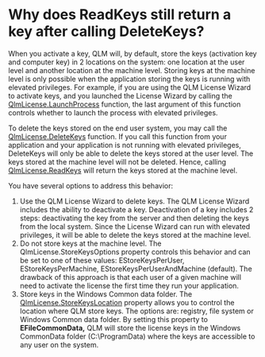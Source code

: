 # Why does ReadKeys still return a key after calling DeleteKeys?

When you activate a key, QLM will, by default, store the keys (activation key and computer key) in 2 locations on the system: one location at the user level and another location at the machine level. Storing keys at the machine level is only possible when the application storing the keys is running with elevated privileges. For example, if you are using the QLM License Wizard to activate keys, and you launched the License Wizard by calling the [QlmLicense.LaunchProcess](https://support.soraco.co/hc/en-us/articles/115004668486-QlmLicense-LaunchProcess) function, the last argument of this function controls whether to launch the process with elevated privileges.

To delete the keys stored on the end user system, you may call the [QlmLicense.DeleteKeys](https://support.soraco.co/hc/en-us/articles/207296906-QlmLicense-DeleteKeys) function. If you call this function from your application and your application is not running with elevated privileges, DeleteKeys will only be able to delete the keys stored at the user level. The keys stored at the machine level will not be deleted. Hence, calling [QlmLicense.ReadKeys](https://support.soraco.co/hc/en-us/articles/207296736-QlmLicense-ReadKeys) will return the keys stored at the machine level.

You have several options to address this behavior:

1. Use the QLM License Wizard to delete keys. The QLM License Wizard includes the ability to deactivate a key. Deactivation of a key includes 2 steps: deactivating the key from the server and then deleting the keys from the local system. Since the License Wizard can run with elevated privileges, it will be able to delete the keys stored at the machine level.
2. Do not store keys at the machine level. The QlmLicense.StoreKeysOptions property controls this behavior and can be set to one of these values: EStoreKeysPerUser, EStoreKeysPerMachine, EStoreKeysPerUserAndMachine (default). The drawback of this approach is that each user of a given machine will need to activate the license the first time they run your application.
3. Store keys in the Windows Common data folder. The [QlmLicense.StoreKeysLocation](https://support.soraco.co/hc/en-us/articles/207296726-QlmLicense-StoreKeysLocation) property allows you to control the location where QLM store keys. The options are: registry, file system or Windows Common data folder. By setting this property to **EFileCommonData,** QLM will store the license keys in the Windows CommonData folder (C:\ProgramData) where the keys are accessible to any user on the system.
